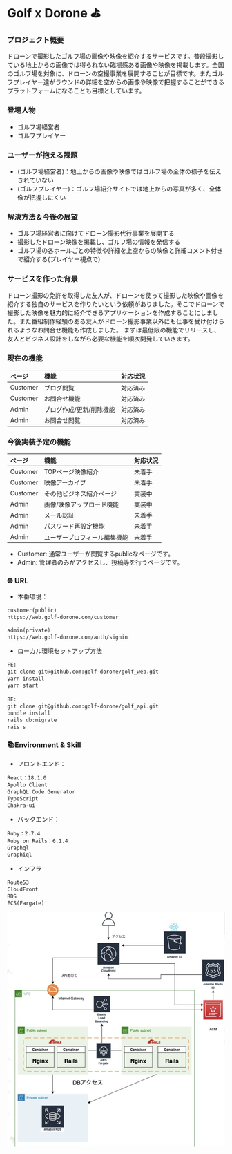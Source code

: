 # Golf x Dorone ⛳️ 
### プロジェクト概要
ドローンで撮影したゴルフ場の画像や映像を紹介するサービスです。普段撮影している地上からの画像では得られない臨場感ある画像や映像を掲載します。全国のゴルフ場を対象に、ドローンの空撮事業を展開することが目標です。またゴルフプレイヤー達がラウンドの詳細を空からの画像や映像で把握することができるプラットフォームになることも目標としています。

### 登場人物
- ゴルフ場経営者
- ゴルフプレイヤー

### ユーザーが抱える課題
- (ゴルフ場経営者)：地上からの画像や映像ではゴルフ場の全体の様子を伝えきれていない
- (ゴルフプレイヤー)：ゴルフ場紹介サイトでは地上からの写真が多く、全体像が把握しにくい

### 解決方法＆今後の展望
- ゴルフ場経営者に向けてドローン撮影代行事業を展開する
- 撮影したドローン映像を掲載し、ゴルフ場の情報を発信する
- ゴルフ場の各ホールごとの特徴や詳細を上空からの映像と詳細コメント付きで紹介する(プレイヤー視点で)

### サービスを作った背景
ドローン撮影の免許を取得した友人が、ドローンを使って撮影した映像や画像を紹介する独自のサービスを作りたいという依頼がありました。そこでドローンで撮影した映像を魅力的に紹介できるアプリケーションを作成することにしました。また番組制作経験のある友人がドローン撮影事業以外にも仕事を受け付けられるようなお問合せ機能も作成しました。
まずは最低限の機能でリリースし、友人とビジネス設計をしながら必要な機能を順次開発していきます。

### 現在の機能
| ページ | 機能 | 対応状況 |
| :--- | :--- | :--- |
| Customer | ブログ閲覧 | 対応済み |
| Customer | お問合せ機能 | 対応済み |
| Admin | ブログ作成/更新/削除機能 | 対応済み |
| Admin | お問合せ閲覧 | 対応済み |

### 今後実装予定の機能
| ページ | 機能 | 対応状況 |
| :--- | :--- | :--- |
| Customer | TOPページ映像紹介 | 未着手 |
| Customer | 映像アーカイブ | 未着手 |
| Customer | その他ビジネス紹介ページ | 実装中 |
| Admin | 画像/映像アップロード機能 | 実装中 |
| Admin | メール認証 | 未着手 |
| Admin | パスワード再設定機能 | 未着手 |
| Admin | ユーザープロフィール編集機能 | 未着手 |

- Customer: 通常ユーザーが閲覧するpublicなページです。
- Admin: 管理者のみがアクセスし、投稿等を行うページです。

### 🌐 URL

- 本番環境：

```
customer(public)
https://web.golf-dorone.com/customer
```

```
admin(private)
https://web.golf-dorone.com/auth/signin
```

- ローカル環境セットアップ方法

```
FE:
git clone git@github.com:golf-dorone/golf_web.git
yarn install
yarn start

BE:
git clone git@github.com:golf-dorone/golf_api.git
bundle install
rails db:migrate
rais s
```

### 📚Environment & Skill

- フロントエンド：

```
React：18.1.0
Apollo Client
GraphQL Code Generator
TypeScript
Chakra-ui
```

- バックエンド：

```
Ruby：2.7.4
Ruby on Rails：6.1.4
Graphql
Graphiql
```

- インフラ

```
Route53
CloudFront
RDS
ECS(Fargate)
```

![infra](profile/statics/infra_image.png)
